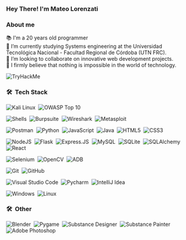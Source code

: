 ### Hey There! I'm Mateo Lorenzati

### About me
📚 I'm a 20 years old programmer\
🔭 I’m currently studying Systems engineering at the Universidad Tecnológica Nacional - Facultad Regional de Córdoba (UTN FRC).\
👯 I’m looking to collaborate on innovative web development projects.\
🦾 I firmly believe that nothing is impossible in the world of technology.

![TryHackMe](https://tryhackme-badges.s3.amazonaws.com/mateallor.png)

### 🛠 &nbsp;Tech Stack
![Kali Linux](https://img.shields.io/badge/kali%20linux-474747?style=for-the-badge&logo=kalilinux&logoColor=#557C94)&nbsp;
![OWASP Top 10](https://img.shields.io/badge/owasp%20top%2010-%23323330?style=for-the-badge&logo=owasp&logoColor=#FFFFFF)&nbsp;

![Shells](https://img.shields.io/badge/shells-000000?style=for-the-badge&logo=zsh&logoColor=00D402)&nbsp;
![Burpsuite](https://img.shields.io/badge/burpsuite-999999?style=for-the-badge&logo=burpsuite&logoColor=#FF6633)&nbsp;
![Wireshark](https://img.shields.io/badge/wireshark-1679A7?style=for-the-badge&logo=wireshark&logoColor=FFFFFF)&nbsp;
![Metasploit](https://img.shields.io/badge/metasploit-%23323330?style=for-the-badge&logo=metasploit&logoColor=#2596CD)&nbsp;

![Postman](https://img.shields.io/badge/Postman-%23323330?style=for-the-badge&logo=postman&logoColor=FF6C37)&nbsp;
![Python](https://img.shields.io/badge/python-3670A0?style=for-the-badge&logo=python&logoColor=ffdd54)&nbsp;
![JavaScript](https://img.shields.io/badge/javascript-%23323330.svg?style=for-the-badge&logo=javascript&logoColor=%23F7DF1E)&nbsp;
![Java](https://img.shields.io/badge/java-%23ED8B00.svg?style=for-the-badge&logo=openjdk&logoColor=white)&nbsp;
![HTML5](https://img.shields.io/badge/html5-%23E34F26.svg?style=for-the-badge&logo=html5&logoColor=white)&nbsp;
![CSS3](https://img.shields.io/badge/css3-%231572B6.svg?style=for-the-badge&logo=css3&logoColor=white)&nbsp;

![NodeJS](https://img.shields.io/badge/node.js-6DA55F?style=for-the-badge&logo=node.js&logoColor=white)&nbsp;
![Flask](https://img.shields.io/badge/flask-%23000.svg?style=for-the-badge&logo=flask&logoColor=white)&nbsp;
![Express.JS](https://img.shields.io/badge/Express.js-%23323330?style=for-the-badge&logo=express&logoColor=yellow)&nbsp;
![MySQL](https://img.shields.io/badge/mysql-4479A1.svg?style=for-the-badge&logo=mysql&logoColor=white)&nbsp;
![SQLite](https://img.shields.io/badge/sqlite-%2307405e.svg?style=for-the-badge&logo=sqlite&logoColor=white)&nbsp;
![SQLAlchemy](https://img.shields.io/badge/SQL%20Alchemy-CE2103.svg?style=for-the-badge&logo=sqlalchemy&logoColor=white)&nbsp;
![React](https://img.shields.io/badge/React-%2320232a.svg?style=for-the-badge&logo=react&logoColor=%61DAFB)&nbsp;

![Selenium](https://img.shields.io/badge/Selenium-43B02A?style=for-the-badge&logo=selenium&logoColor=white)&nbsp;
![OpenCV](https://img.shields.io/badge/OpenCV-5C3EE8?style=for-the-badge&logo=opencv)&nbsp;
![ADB](https://img.shields.io/badge/ADB-5c805d?style=for-the-badge&logo=android)&nbsp;

![Git](https://img.shields.io/badge/git-%23F05033.svg?style=for-the-badge&logo=git&logoColor=white)&nbsp;
![GitHub](https://img.shields.io/badge/github-%23121011.svg?style=for-the-badge&logo=github&logoColor=white)&nbsp;

![Visual Studio Code](https://img.shields.io/badge/Visual%20Studio%20Code-0078d7.svg?style=for-the-badge&logo=visual-studio-code&logoColor=white)&nbsp;
![Pycharm](https://img.shields.io/badge/Pycharm-000000?style=for-the-badge&logo=pycharm)&nbsp;
![IntelliJ Idea](https://img.shields.io/badge/IntelliJ%20Idea-000000?style=for-the-badge&logo=intellijidea)
&nbsp;


![Windows](https://img.shields.io/badge/Windows-0078D6?style=for-the-badge&logo=windows&logoColor=white)&nbsp;
![Linux](https://img.shields.io/badge/Linux-FCC624?style=for-the-badge&logo=linux&logoColor=black)&nbsp;

### 🛠 &nbsp;Other
![Blender](https://img.shields.io/badge/blender-%23F5792A.svg?style=for-the-badge&logo=blender&logoColor=white)&nbsp;
![Pygame](https://img.shields.io/badge/Pygame-00b815?style=for-the-badge&logo=wiki.gg&logoColor=white)&nbsp;
![Substance Designer](https://img.shields.io/badge/Substance%20Painter-red?style=for-the-badge&logo=adobe)&nbsp;
![Substance Painter](https://img.shields.io/badge/Substance%20Designer-red?style=for-the-badge&logo=adobe)
![Adobe Photoshop](https://img.shields.io/badge/adobe%20photoshop-%2331A8FF.svg?style=for-the-badge&logo=adobe%20photoshop&logoColor=white)&nbsp;






<!--
**MateAlLor/MateAlLor** is a ✨ _special_ ✨ repository because its `README.md` (this file) appears on your GitHub profile.

Here are some ideas to get you started:

- 🔭 I’m currently working on ...
- 🌱 I’m currently learning ...
- 👯 I’m looking to collaborate on ...
- 🤔 I’m looking for help with ...
- 💬 Ask me about ...
- 📫 How to reach me: ...
- 😄 Pronouns: ...
- ⚡ Fun fact: ...
-->
